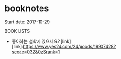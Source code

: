 # booknotes

Start date: 2017-10-29

BOOK LISTS 


* 좋아하는 철학자 있으세요? [link]
[link]:https://www.yes24.com/24/goods/19907428?scode=032&OzSrank=1



